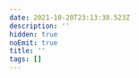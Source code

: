 ```yaml
---
date: 2021-10-20T23:13:38.523Z
description: ''
hidden: true
noEmit: true
title: ''
tags: []
---
```

